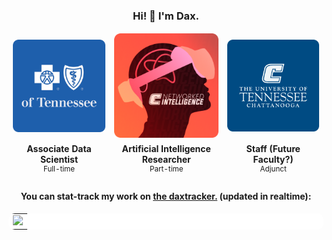<h3 align="center" style="text-align: center"> Hi! 👋 I'm Dax. </h3>
<table align="center" style="text-align: center; border: none;">
    <tbody align="center" style="border: none;">
        <tr align="center" style="border: none;">
            <td align="center" style="border: none;"><img width="200vw" src="media/bcbst.png"></td>
            <td align="center" style="border: none;"><img width="200vw" src="media/nilab.png"></td>
            <td align="center" style="border: none;"><img width="200vw" src="media/utc.png"></td>
        </tr>
        <tr align="center" style="border: none;">
            <td align="center" style="border: none;">
                <b> Associate Data Scientist </b> <br>
                <sup> Full-time </sup>
            </td>
            <td align="center" style="border: none;">
                <b> Artificial Intelligence Researcher </b> <br>
                <sup> Part-time </sup>
            </td>
            <td align="center" style="border: none;">
                <b> Staff (Future Faculty?) </b> <br>
                <sup> Adjunct </sup>
            </td>
        </tr>
    </tbody>
</table>

<h4 align="center" style="text-align: center"> You can stat-track my work on <a href="https://dakilaledesma.github.io/">the daxtracker.</a> (updated in realtime): </h4>
<table style="background-color: white; border-radius:10px;">
    <tr>
        <td>
            <img src="https://dakilaledesma.github.io/public/heatmap.png">
        </td>
    </tr>
</table>


<!--
**dakilaledesma/dakilaledesma** is a ✨ _special_ ✨ repository because its `README.md` (this file) appears on your GitHub profile.

Here are some ideas to get you started:

- 🔭 I’m currently working on ...
- 🌱 I’m currently learning ...
- 👯 I’m looking to collaborate on ...
- 🤔 I’m looking for help with ...
- 💬 Ask me about ...
- 📫 How to reach me: ...
- 😄 Pronouns: ...
- ⚡ Fun fact: ...
-->
